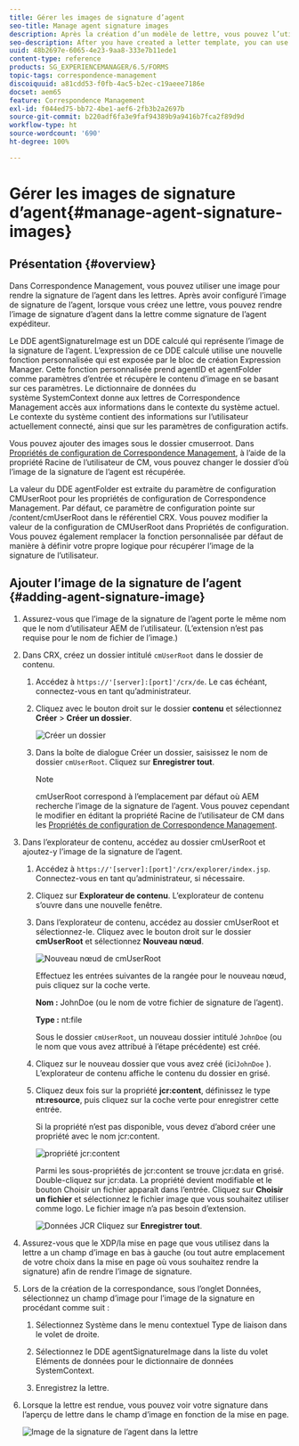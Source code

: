 ```yaml
---
title: Gérer les images de signature d’agent
seo-title: Manage agent signature images
description: Après la création d’un modèle de lettre, vous pouvez l’utiliser pour créer une correspondance dans AEM Forms en gérant les données, le contenu et les pièces jointes.
seo-description: After you have created a letter template, you can use it to create correspondence in AEM Forms by managing data, content, and attachments.
uuid: 48b2697e-6065-4e23-9aa8-333e7b11ede1
content-type: reference
products: SG_EXPERIENCEMANAGER/6.5/FORMS
topic-tags: correspondence-management
discoiquuid: a81cdd53-f0fb-4ac5-b2ec-c19aeee7186e
docset: aem65
feature: Correspondence Management
exl-id: f044ed75-bb72-4be1-aef6-2fb3b2a2697b
source-git-commit: b220adf6fa3e9faf94389b9a9416b7fca2f89d9d
workflow-type: ht
source-wordcount: '690'
ht-degree: 100%

---
```


# Gérer les images de signature d’agent{#manage-agent-signature-images}

## Présentation {#overview}

Dans Correspondence Management, vous pouvez utiliser une image pour rendre la signature de l’agent dans les lettres. Après avoir configuré l’image de signature de l’agent, lorsque vous créez une lettre, vous pouvez rendre l’image de signature d’agent dans la lettre comme signature de l’agent expéditeur.

Le DDE agentSignatureImage est un DDE calculé qui représente l’image de la signature de l’agent. L’expression de ce DDE calculé utilise une nouvelle fonction personnalisée qui est exposée par le bloc de création Expression Manager. Cette fonction personnalisée prend agentID et agentFolder comme paramètres d’entrée et récupère le contenu d’image en se basant sur ces paramètres. Le dictionnaire de données du système SystemContext donne aux lettres de Correspondence Management accès aux informations dans le contexte du système actuel. Le contexte du système contient des informations sur l’utilisateur actuellement connecté, ainsi que sur les paramètres de configuration actifs.

Vous pouvez ajouter des images sous le dossier cmuserroot. Dans [Propriétés de configuration de Correspondence Management](/help/forms/using/cm-configuration-properties.md), à l’aide de la propriété Racine de l’utilisateur de CM, vous pouvez changer le dossier d’où l’image de la signature de l’agent est récupérée.

La valeur du DDE agentFolder est extraite du paramètre de configuration CMUserRoot pour les propriétés de configuration de Correspondence Management. Par défaut, ce paramètre de configuration pointe sur /content/cmUserRoot dans le référentiel CRX. Vous pouvez modifier la valeur de la configuration de CMUserRoot dans Propriétés de configuration.
Vous pouvez également remplacer la fonction personnalisée par défaut de manière à définir votre propre logique pour récupérer l’image de la signature de l’utilisateur.

## Ajouter l’image de la signature de l’agent {#adding-agent-signature-image}

1. Assurez-vous que l’image de la signature de l’agent porte le même nom que le nom d’utilisateur AEM de l’utilisateur. (L’extension n’est pas requise pour le nom de fichier de l’image.)
1. Dans CRX, créez un dossier intitulé `cmUserRoot` dans le dossier de contenu.

   1. Accédez à `https://'[server]:[port]'/crx/de`. Le cas échéant, connectez-vous en tant qu’administrateur.

   1. Cliquez avec le bouton droit sur le dossier **contenu** et sélectionnez **Créer** > **Créer un dossier**.

      ![Créer un dossier](assets/1_createnode_cmuserroot.png)

   1. Dans la boîte de dialogue Créer un dossier, saisissez le nom de dossier `cmUserRoot`. Cliquez sur **Enregistrer tout**.

      >[!NOTE]
      >
      >cmUserRoot correspond à l’emplacement par défaut où AEM recherche l’image de la signature de l’agent. Vous pouvez cependant le modifier en éditant la propriété Racine de l’utilisateur de CM dans les [Propriétés de configuration de Correspondence Management](/help/forms/using/cm-configuration-properties.md).

1. Dans l’explorateur de contenu, accédez au dossier cmUserRoot et ajoutez-y l’image de la signature de l’agent.

   1. Accédez à `https://'[server]:[port]'/crx/explorer/index.jsp`. Connectez-vous en tant qu’administrateur, si nécessaire.
   1. Cliquez sur **Explorateur de contenu**. L’explorateur de contenu s’ouvre dans une nouvelle fenêtre.
   1. Dans l’explorateur de contenu, accédez au dossier cmUserRoot et sélectionnez-le. Cliquez avec le bouton droit sur le dossier **cmUserRoot** et sélectionnez **Nouveau nœud**.

      ![Nouveau nœud de cmUserRoot](assets/2_cmuserroot_newnode.png)

      Effectuez les entrées suivantes de la rangée pour le nouveau nœud, puis cliquez sur la coche verte.

      **Nom :** JohnDoe (ou le nom de votre fichier de signature de l’agent).

      **Type :** nt:file

      Sous le dossier `cmUserRoot`, un nouveau dossier intitulé `JohnDoe` (ou le nom que vous avez attribué à l’étape précédente) est créé.

   1. Cliquez sur le nouveau dossier que vous avez créé (ici`JohnDoe` ). L’explorateur de contenu affiche le contenu du dossier en grisé.

   1. Cliquez deux fois sur la propriété **jcr:content**, définissez le type **nt:resource**, puis cliquez sur la coche verte pour enregistrer cette entrée.

      Si la propriété n’est pas disponible, vous devez d’abord créer une propriété avec le nom jcr:content.

      ![propriété jcr:content](assets/3_jcrcontentntresource.png)

      Parmi les sous-propriétés de jcr:content se trouve jcr:data en grisé. Double-cliquez sur jcr:data. La propriété devient modifiable et le bouton Choisir un fichier apparaît dans l’entrée. Cliquez sur **Choisir un fichier** et sélectionnez le fichier image que vous souhaitez utiliser comme logo. Le fichier image n’a pas besoin d’extension.

      ![Données JCR](assets/5_jcrdata.png)
   Cliquez sur **Enregistrer tout**.

1. Assurez-vous que le XDP/la mise en page que vous utilisez dans la lettre a un champ d’image en bas à gauche (ou tout autre emplacement de votre choix dans la mise en page où vous souhaitez rendre la signature) afin de rendre l’image de signature.
1. Lors de la création de la correspondance, sous l’onglet Données, sélectionnez un champ d’image pour l’image de la signature en procédant comme suit :

   1. Sélectionnez Système dans le menu contextuel Type de liaison dans le volet de droite.

   1. Sélectionnez le DDE agentSignatureImage dans la liste du volet Eléments de données pour le dictionnaire de données SystemContext.

   1. Enregistrez la lettre.

1. Lorsque la lettre est rendue, vous pouvez voir votre signature dans l’aperçu de lettre dans le champ d’image en fonction de la mise en page.

   ![Image de la signature de l’agent dans la lettre](assets/letterwithsignature.png)
